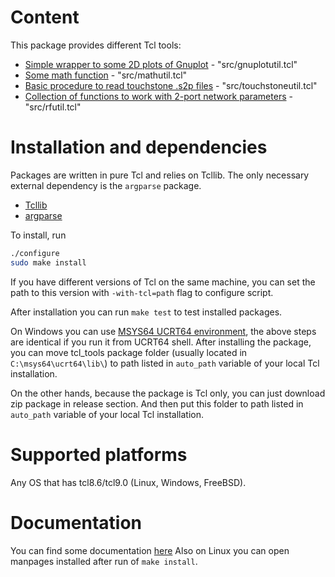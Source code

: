 # Content

This package provides different Tcl tools:
- [Simple wrapper to some 2D plots of Gnuplot](https://georgtree.github.io/tcl_tools/index-gnuplotutil.html) - "src/gnuplotutil.tcl"
- [Some math function](https://georgtree.github.io/tcl_tools/index-mathutil.html) - "src/mathutil.tcl"
- [Basic procedure to read touchstone .s2p files](https://georgtree.github.io/tcl_tools/index-touchstoneutil.html) - "src/touchstoneutil.tcl"
- [Collection of functions to work with 2-port network parameters](https://georgtree.github.io/tcl_tools/index-rfutil.html) - "src/rfutil.tcl"

# Installation and dependencies

Packages are written in pure Tcl and relies on Tcllib. The only necessary external dependency is 
the `argparse` package.

- [Tcllib](https://www.tcl.tk/software/tcllib/)
- [argparse](https://wiki.tcl-lang.org/page/argparse)

To install, run 
```bash
./configure
sudo make install
```
If you have different versions of Tcl on the same machine, you can set the path to this version with `-with-tcl=path`
flag to configure script.

After installation you can run `make test` to test installed packages.

On Windows you can use [MSYS64 UCRT64 environment](https://www.msys2.org/), the above
steps are identical if you run it from UCRT64 shell. After installing the package, you can move tcl_tools package
folder (usually located in `C:\msys64\ucrt64\lib\`) to path listed in `auto_path` variable of your local Tcl
installation.

On the other hands, because the package is Tcl only, you can just download zip package in release section. And then 
put this folder to path listed in `auto_path` variable of your local Tcl installation.

# Supported platforms

Any OS that has tcl8.6/tcl9.0 (Linux, Windows, FreeBSD).

# Documentation

You can find some documentation [here](https://georgtree.github.io/tcl_tools)
Also on Linux you can open manpages installed after run of `make install`.
